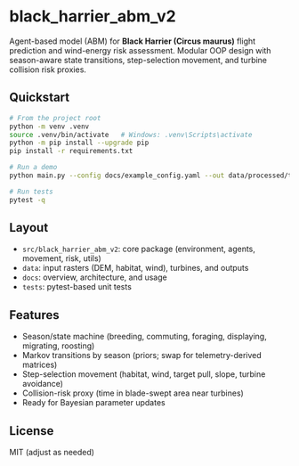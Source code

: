 # black_harrier_abm_v2

Agent-based model (ABM) for **Black Harrier (Circus maurus)** flight prediction and wind-energy risk assessment. Modular OOP design with season-aware state transitions, step-selection movement, and turbine collision risk proxies.

## Quickstart

```bash
# From the project root
python -m venv .venv
source .venv/bin/activate   # Windows: .venv\Scripts\activate
python -m pip install --upgrade pip
pip install -r requirements.txt

# Run a demo
python main.py --config docs/example_config.yaml --out data/processed/tracks_demo.csv

# Run tests
pytest -q
```

## Layout
- `src/black_harrier_abm_v2`: core package (environment, agents, movement, risk, utils)
- `data`: input rasters (DEM, habitat, wind), turbines, and outputs
- `docs`: overview, architecture, and usage
- `tests`: pytest-based unit tests

## Features
- Season/state machine (breeding, commuting, foraging, displaying, migrating, roosting)
- Markov transitions by season (priors; swap for telemetry-derived matrices)
- Step-selection movement (habitat, wind, target pull, slope, turbine avoidance)
- Collision-risk proxy (time in blade-swept area near turbines)
- Ready for Bayesian parameter updates

## License
MIT (adjust as needed)